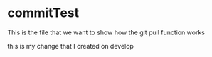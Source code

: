 # commitTest

This is the file that we want to show how the git pull function works

this is my change that I created on develop
